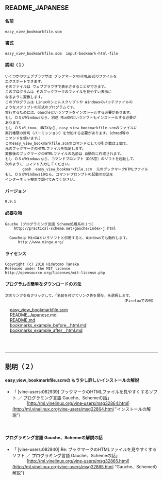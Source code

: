 README_JAPANESE
---------------

#### 名前
    easy_view_bookmarkfile.scm

#### 書式
    easy_view_bookmarkfile.scm  input-bookmark-html-file

#### 説明（１）
    いくつかのウェブブラウザは ブックマークのHTML形式のファイルを
    エクスポートできます。
    そのファイルは ウェブブラウザで表示させることができます。
    このプログラムは そのブックマークのファイルを見やすい表示に
    なるように変換します。
    このプログラムは Linuxのシェルスクリプトや Windowsのバッチファイルの
    ようなスクリプトの形式のプログラムです。
    実行するためには、Gaucheというソフトをインストールする必要があります。
    もし ＯＳがWindowsなら、別途 MinGWというソフトもインストールする必要が
    あります。
    もし ＯＳがLinux、UNIXなら、easy_view_bookmarkfile.scmのファイルに
    実行権限の許可（パーミッション）を付加する必要があります。（chmod等の
    コマンドを使います。）
    このeasy_view_bookmarkfile.scmのコマンドとしての引き数は１個で、
    元のブックマークのHTMLファイルを指定します。
    変換後のブックマークのHTMLファイルの名前は 自動的に作成されます。
    もし ＯＳがWindowsなら、コマンドプロンプト（DOS窓）のソフトを起動して、
    次のように コマンド入力してください。
            gosh  easy_view_bookmarkfile.scm  元のブックマークHTMLファイル
    もし ＯＳがWindows10なら、コマンドプロンプトの起動の方法を
    インターネット検索で調べてみてください。

#### バージョン
    0.9.1

#### 必要な物
    Gauche (プログラミング言語 Scheme処理系の１つ)
        http://practical-scheme.net/gauche/index-j.html

      Gaucheは MinGWというソフトと併用すると、Windowsでも動作します。
          http://www.mingw.org/

#### ライセンス 
    Copyright (c) 2018 Hidetomo Tanaka
    Released under the MIT license
    http://opensource.org/licenses/mit-license.php


#### プログラムの簡単なダウンロードの方法
    次のリンクを右クリックして、「名前を付けてリンク先を保存」を選択します。
                                                          （Firefoxでの例）

&nbsp;&nbsp;&nbsp;&nbsp;[easy_view_bookmarkfile.scm](https://raw.githubusercontent.com/HidetomoT/easy_view_bookmarkfile/master/easy_view_bookmarkfile.scm "easy_view_bookmarkfile.scm")<br>
&nbsp;&nbsp;&nbsp;&nbsp;[README_Japanese.md](https://raw.githubusercontent.com/HidetomoT/easy_view_bookmarkfile/master/README_Japanese.md "README_Japanese.md")<br>
&nbsp;&nbsp;&nbsp;&nbsp;[README.md](https://raw.githubusercontent.com/HidetomoT/easy_view_bookmarkfile/master/README.md "README.md")<br>
&nbsp;&nbsp;&nbsp;&nbsp;[bookmarks_example_before__html.md](https://raw.githubusercontent.com/HidetomoT/easy_view_bookmarkfile/master/Example_before_after/bookmarks_example_before__html.md "bookmarks_example_before__html.md")<br>
&nbsp;&nbsp;&nbsp;&nbsp;[bookmarks_example_after__html.md](https://raw.githubusercontent.com/HidetomoT/easy_view_bookmarkfile/master/Example_before_after/bookmarks_example_after__html.md "bookmarks_example_after__html.md")<br>
<br><br><br>


------------------------------------------------------------------

## 説明（２）

#### easy_view_bookmarkfile.scmの もう少し詳しいインストールの解説
* 「 [vine-users:082939] ブックマークのHTMLファイルを見やすくするソフト 
                                     ／ プログラミング言語 Gauche、Schemeの話」
&nbsp;&nbsp;&nbsp;&nbsp;&nbsp;&nbsp;&nbsp;&nbsp;&nbsp;&nbsp;&nbsp;&nbsp;[http://ml.vinelinux.org/vine-users/msg32864.html](http://ml.vinelinux.org/vine-users/msg32864.html "インストールの解説")<br>
<br><br>


#### プログラミング言語 Gauche、Schemeの解説の話
* 「 [vine-users:082940] Re: ブックマークのHTMLファイルを見やすくするソフト 
                                       ／ プログラミング言語 Gauche、Schemeの話」
&nbsp;&nbsp;&nbsp;&nbsp;&nbsp;&nbsp;&nbsp;&nbsp;&nbsp;&nbsp;&nbsp;&nbsp;[http://ml.vinelinux.org/vine-users/msg32865.html](http://ml.vinelinux.org/vine-users/msg32865.html "Gauche、Schemeの解説")<br>
<br><br><br><br>



